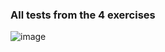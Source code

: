 ### All tests from the 4 exercises

![image](https://user-images.githubusercontent.com/45227327/227742040-c1216e11-a16d-4289-b377-57a5cff6dcdd.png)

